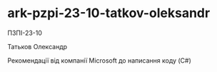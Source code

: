 # ark-pzpi-23-10-tatkov-oleksandr

ПЗПІ-23-10

Татьков Олександр

Рекомендації від компанії Microsoft до написання коду (C#)
